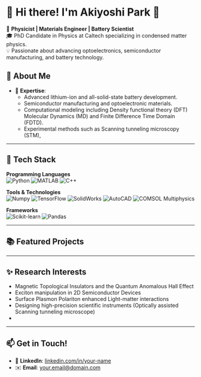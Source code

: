 # 👋 Hi there! I'm Akiyoshi Park 🦊

🔬 **Physicist | Materials Engineer | Battery Scientist**  
🎓 PhD Candidate in Physics at Caltech specializing in condensed matter physics.  
💡 Passionate about advancing optoelectronics, semiconductor manufacturing, and battery technology.  

## 🌟 About Me  
- 🧪 **Expertise**:  
  - Advanced lithium-ion and all-solid-state battery development.  
  - Semiconductor manufacturing and optoelectronic materials.  
  - Computational modeling including Density functional theory (DFT) Molecular Dynamics (MD) and Finite Difference Time Domain (FDTD).
  - Experimental methods such as Scanning tunneling microscopy (STM), 
---

## 🔧 Tech Stack  

**Programming Languages**  
![Python](https://img.shields.io/badge/Python-3776AB?style=for-the-badge&logo=python&logoColor=white)
![MATLAB](https://img.shields.io/badge/MATLAB-0076A8?style=for-the-badge&logo=mathworks&logoColor=white)
![C++](https://img.shields.io/badge/C++-00599C?style=for-the-badge&logo=cplusplus&logoColor=white)  

**Tools & Technologies**  
![Numpy](https://img.shields.io/badge/NumPy-013243?style=for-the-badge&logo=numpy&logoColor=white)
![TensorFlow](https://img.shields.io/badge/TensorFlow-FF6F00?style=for-the-badge&logo=tensorflow&logoColor=white)
![SolidWorks](https://img.shields.io/badge/SolidWorks-FF0000?style=for-the-badge&logo=dassaultsystemes&logoColor=white)
![AutoCAD](https://img.shields.io/badge/AutoCAD-EE3124?style=for-the-badge&logo=autodesk&logoColor=white)
![COMSOL Multiphysics](https://img.shields.io/badge/COMSOL-316CB0?style=for-the-badge&logo=comsol&logoColor=white)

**Frameworks**  
![Scikit-learn](https://img.shields.io/badge/Scikit--learn-F7931E?style=for-the-badge&logo=scikit-learn&logoColor=white)
![Pandas](https://img.shields.io/badge/Pandas-150458?style=for-the-badge&logo=pandas&logoColor=white)

---
## 📚 Featured Projects  
---

## ✨ Research Interests
- Magnetic Topological Insulators and the Quantum Anomalous Hall Effect
- Exciton manipulation in 2D Semiconductor Devices
- Surface Plasmon Polariton enhanced Light-matter interactions
- Designing high-precision scientific instruments (Optically assisted Scanning tunneling microscope)
- 

---

## 📫 Get in Touch!  
- 💼 **LinkedIn**: [linkedin.com/in/your-name](https://linkedin.com/in/your-name)  
- ✉️ **Email**: your.email@domain.com  
